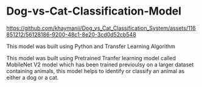 # Dog-vs-Cat-Classification-Model



https://github.com/khaymanii/Dog_vs_Cat_Classification_System/assets/116851212/56128186-9200-48c1-8e20-3cd0d52cb548


This model was built using Python and Transfer Learning Algorithm


This model was built using Pretrained Tranfer learning model called MobileNet V2 model
which has been trained previoulsy on a larger dataset containing animals, this model helps to identify
or classify an animal as either a dog or a cat.
